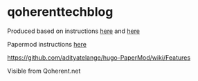 # qoherenttechblog



Produced based on instructions [here](https://theplaybook.dev/docs/deploy-hugo-to-github-pages/) and [here](https://www.youtube.com/watch?v=_QSr2_pxIJs)

Papermod instructions [here](https://www.youtube.com/watch?v=hjD9jTi_DQ4&list=PLeiDFxcsdhUrzkK5Jg9IZyiTsIMvXxKZP)

https://github.com/adityatelange/hugo-PaperMod/wiki/Features


Visible from Qoherent.net
